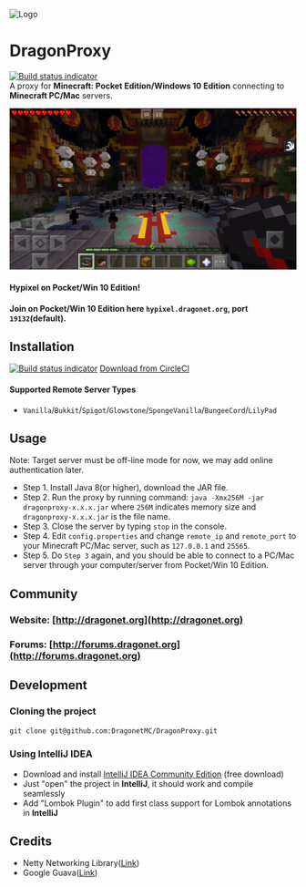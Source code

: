 ![Logo](http://dragonet.org/assets/img/Dragonet.png)

# DragonProxy
[![Build status indicator](https://circleci.com/gh/DragonetMC/DragonProxy/tree/master.svg?style=badge)](https://circleci.com/gh/DragonetMC/DragonProxy/tree/master)  
A proxy for **Minecraft: Pocket Edition/Windows 10 Edition** connecting to **Minecraft PC/Mac** servers.

![Screenshot](https://raw.githubusercontent.com/DragonetMC/DragonProxy/master/screenshots/Hypixel.png)
#### Hypixel on Pocket/Win 10 Edition! 
#### Join on Pocket/Win 10 Edition here `hypixel.dragonet.org`, port `19132`(default). 

## Installation
[![Build status indicator](https://circleci.com/gh/DragonetMC/DragonProxy/tree/master.svg?style=badge)](https://circleci.com/gh/DragonetMC/DragonProxy/tree/master) [Download from CircleCI](https://circleci.com/gh/DragonetMC/DragonProxy/tree/master)

#### Supported Remote Server Types
- `Vanilla`/`Bukkit`/`Spigot`/`Glowstone`/`SpongeVanilla`/`BungeeCord`/`LilyPad`

## Usage
Note: Target server must be off-line mode for now, we may add online authentication later. 
* Step 1. Install Java 8(or higher), download the JAR file. 
* Step 2. Run the proxy by running command: `java -Xmx256M -jar dragonproxy-x.x.x.jar` where `256M` indicates memory size and `dragonproxy-x.x.x.jar` is the file name. 
* Step 3. Close the server by typing `stop` in the console. 
* Step 4. Edit `config.properties` and change `remote_ip` and `remote_port` to your Minecraft PC/Mac server, such as `127.0.0.1` and `25565`. 
* Step 5. Do `Step 3` again, and you should be able to connect to a PC/Mac server through your computer/server from Pocket/Win 10 Edition. 

## Community

### Website: [http://dragonet.org](http://dragonet.org)
### Forums: [http://forums.dragonet.org](http://forums.dragonet.org)

## Development

### Cloning the project

```
git clone git@github.com:DragonetMC/DragonProxy.git
```

### Using IntelliJ IDEA

* Download and install [IntelliJ IDEA Community Edition](https://www.jetbrains.com/idea/#chooseYourEdition) (free download)
* Just "open" the project in **IntelliJ**, it should work and compile seamlessly
* Add "Lombok Plugin" to add first class support for Lombok annotations in **IntelliJ**

## Credits
* Netty Networking Library([Link](http://netty.io))
* Google Guava([Link](http://code.google.com/p/guava-libraries/))
